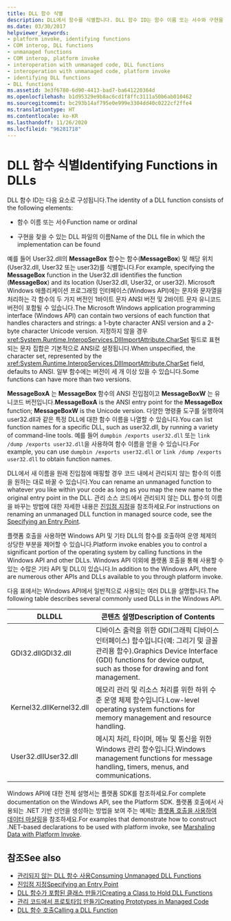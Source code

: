 ```yaml
---
title: DLL 함수 식별
description: DLL에서 함수를 식별합니다. DLL 함수 ID는 함수 이름 또는 서수와 구현을 찾을 수 있는 DLL 파일 이름으로 구성됩니다.
ms.date: 03/30/2017
helpviewer_keywords:
- platform invoke, identifying functions
- COM interop, DLL functions
- unmanaged functions
- COM interop, platform invoke
- interoperation with unmanaged code, DLL functions
- interoperation with unmanaged code, platform invoke
- identifying DLL functions
- DLL functions
ms.assetid: 3e3f6780-6d90-4413-bad7-ba641220364d
ms.openlocfilehash: b1d95329e9b8ac6cd1f8ffc3111a50b6ab010462
ms.sourcegitcommit: bc293b14af795e0e999e3304dd40c0222cf2ffe4
ms.translationtype: HT
ms.contentlocale: ko-KR
ms.lasthandoff: 11/26/2020
ms.locfileid: "96281718"
---
```

# <a name="identifying-functions-in-dlls"></a><span data-ttu-id="6b3a3-104">DLL 함수 식별</span><span class="sxs-lookup"><span data-stu-id="6b3a3-104">Identifying Functions in DLLs</span></span>

<span data-ttu-id="6b3a3-105">DLL 함수 ID는 다음 요소로 구성됩니다.</span><span class="sxs-lookup"><span data-stu-id="6b3a3-105">The identity of a DLL function consists of the following elements:</span></span>  
  
- <span data-ttu-id="6b3a3-106">함수 이름 또는 서수</span><span class="sxs-lookup"><span data-stu-id="6b3a3-106">Function name or ordinal</span></span>  
  
- <span data-ttu-id="6b3a3-107">구현을 찾을 수 있는 DLL 파일의 이름</span><span class="sxs-lookup"><span data-stu-id="6b3a3-107">Name of the DLL file in which the implementation can be found</span></span>  
  
 <span data-ttu-id="6b3a3-108">예를 들어 User32.dll의 **MessageBox** 함수는 함수(**MessageBox**) 및 해당 위치(User32.dll, User32 또는 user32)를 식별합니다.</span><span class="sxs-lookup"><span data-stu-id="6b3a3-108">For example, specifying the **MessageBox** function in the User32.dll identifies the function (**MessageBox**) and its location (User32.dll, User32, or user32).</span></span> <span data-ttu-id="6b3a3-109">Microsoft Windows 애플리케이션 프로그래밍 인터페이스(Windows API)에는 문자와 문자열을 처리하는 각 함수의 두 가지 버전인 1바이트 문자 ANSI 버전 및 2바이트 문자 유니코드 버전이 포함될 수 있습니다.</span><span class="sxs-lookup"><span data-stu-id="6b3a3-109">The Microsoft Windows application programming interface (Windows API) can contain two versions of each function that handles characters and strings: a 1-byte character ANSI version and a 2-byte character Unicode version.</span></span> <span data-ttu-id="6b3a3-110">지정하지 않을 경우 <xref:System.Runtime.InteropServices.DllImportAttribute.CharSet> 필드로 표현되는 문자 집합은 기본적으로 ANSI로 설정됩니다.</span><span class="sxs-lookup"><span data-stu-id="6b3a3-110">When unspecified, the character set, represented by the <xref:System.Runtime.InteropServices.DllImportAttribute.CharSet> field, defaults to ANSI.</span></span> <span data-ttu-id="6b3a3-111">일부 함수에는 버전이 세 개 이상 있을 수 있습니다.</span><span class="sxs-lookup"><span data-stu-id="6b3a3-111">Some functions can have more than two versions.</span></span>  
  
 <span data-ttu-id="6b3a3-112">**MessageBoxA** 는 **MessageBox** 함수의 ANSI 진입점이고 **MessageBoxW** 는 유니코드 버전입니다.</span><span class="sxs-lookup"><span data-stu-id="6b3a3-112">**MessageBoxA** is the ANSI entry point for the **MessageBox** function; **MessageBoxW** is the Unicode version.</span></span> <span data-ttu-id="6b3a3-113">다양한 명령줄 도구를 실행하여 user32.dll과 같은 특정 DLL에 대한 함수 이름을 나열할 수 있습니다.</span><span class="sxs-lookup"><span data-stu-id="6b3a3-113">You can list function names for a specific DLL, such as user32.dll, by running a variety of command-line tools.</span></span> <span data-ttu-id="6b3a3-114">예를 들어 `dumpbin /exports user32.dll` 또는 `link /dump /exports user32.dll`을 사용하여 함수 이름을 얻을 수 있습니다.</span><span class="sxs-lookup"><span data-stu-id="6b3a3-114">For example, you can use `dumpbin /exports user32.dll` or `link /dump /exports user32.dll` to obtain function names.</span></span>  
  
 <span data-ttu-id="6b3a3-115">DLL에서 새 이름을 원래 진입점에 매핑할 경우 코드 내에서 관리되지 않는 함수의 이름을 원하는 대로 바꿀 수 있습니다.</span><span class="sxs-lookup"><span data-stu-id="6b3a3-115">You can rename an unmanaged function to whatever you like within your code as long as you map the new name to the original entry point in the DLL.</span></span> <span data-ttu-id="6b3a3-116">관리 소스 코드에서 관리되지 않는 DLL 함수의 이름을 바꾸는 방법에 대한 자세한 내용은 [진입점 지정](specifying-an-entry-point.md)을 참조하세요.</span><span class="sxs-lookup"><span data-stu-id="6b3a3-116">For instructions on renaming an unmanaged DLL function in managed source code, see the [Specifying an Entry Point](specifying-an-entry-point.md).</span></span>  
  
 <span data-ttu-id="6b3a3-117">플랫폼 호출을 사용하면 Windows API 및 기타 DLL의 함수를 호출하여 운영 체제의 상당한 부분을 제어할 수 있습니다.</span><span class="sxs-lookup"><span data-stu-id="6b3a3-117">Platform invoke enables you to control a significant portion of the operating system by calling functions in the Windows API and other DLLs.</span></span> <span data-ttu-id="6b3a3-118">Windows API 이외에 플랫폼 호출을 통해 사용할 수 있는 수많은 기타 API 및 DLL이 있습니다.</span><span class="sxs-lookup"><span data-stu-id="6b3a3-118">In addition to the Windows API, there are numerous other APIs and DLLs available to you through platform invoke.</span></span>  
  
 <span data-ttu-id="6b3a3-119">다음 표에서는 Windows API에서 일반적으로 사용되는 여러 DLL을 설명합니다.</span><span class="sxs-lookup"><span data-stu-id="6b3a3-119">The following table describes several commonly used DLLs in the Windows API.</span></span>  
  
|<span data-ttu-id="6b3a3-120">DLL</span><span class="sxs-lookup"><span data-stu-id="6b3a3-120">DLL</span></span>|<span data-ttu-id="6b3a3-121">콘텐츠 설명</span><span class="sxs-lookup"><span data-stu-id="6b3a3-121">Description of Contents</span></span>|  
|---------|-----------------------------|  
|<span data-ttu-id="6b3a3-122">GDI32.dll</span><span class="sxs-lookup"><span data-stu-id="6b3a3-122">GDI32.dll</span></span>|<span data-ttu-id="6b3a3-123">디바이스 출력을 위한 GDI(그래픽 디바이스 인터페이스) 함수입니다(예: 그리기 및 글꼴 관리용 함수).</span><span class="sxs-lookup"><span data-stu-id="6b3a3-123">Graphics Device Interface (GDI) functions for device output, such as those for drawing and font management.</span></span>|  
|<span data-ttu-id="6b3a3-124">Kernel32.dll</span><span class="sxs-lookup"><span data-stu-id="6b3a3-124">Kernel32.dll</span></span>|<span data-ttu-id="6b3a3-125">메모리 관리 및 리소스 처리를 위한 하위 수준 운영 체제 함수입니다.</span><span class="sxs-lookup"><span data-stu-id="6b3a3-125">Low-level operating system functions for memory management and resource handling.</span></span>|  
|<span data-ttu-id="6b3a3-126">User32.dll</span><span class="sxs-lookup"><span data-stu-id="6b3a3-126">User32.dll</span></span>|<span data-ttu-id="6b3a3-127">메시지 처리, 타이머, 메뉴 및 통신을 위한 Windows 관리 함수입니다.</span><span class="sxs-lookup"><span data-stu-id="6b3a3-127">Windows management functions for message handling, timers, menus, and communications.</span></span>|  
  
 <span data-ttu-id="6b3a3-128">Windows API에 대한 전체 설명서는 플랫폼 SDK를 참조하세요.</span><span class="sxs-lookup"><span data-stu-id="6b3a3-128">For complete documentation on the Windows API, see the Platform SDK.</span></span> <span data-ttu-id="6b3a3-129">플랫폼 호출에서 사용되는 .NET 기반 선언을 생성하는 방법을 보여 주는 예제는 [플랫폼 호출을 사용하여 데이터 마샬링](marshaling-data-with-platform-invoke.md)을 참조하세요.</span><span class="sxs-lookup"><span data-stu-id="6b3a3-129">For examples that demonstrate how to construct .NET-based declarations to be used with platform invoke, see [Marshaling Data with Platform Invoke](marshaling-data-with-platform-invoke.md).</span></span>  
  
## <a name="see-also"></a><span data-ttu-id="6b3a3-130">참조</span><span class="sxs-lookup"><span data-stu-id="6b3a3-130">See also</span></span>

- [<span data-ttu-id="6b3a3-131">관리되지 않는 DLL 함수 사용</span><span class="sxs-lookup"><span data-stu-id="6b3a3-131">Consuming Unmanaged DLL Functions</span></span>](consuming-unmanaged-dll-functions.md)
- [<span data-ttu-id="6b3a3-132">진입점 지정</span><span class="sxs-lookup"><span data-stu-id="6b3a3-132">Specifying an Entry Point</span></span>](specifying-an-entry-point.md)
- [<span data-ttu-id="6b3a3-133">DLL 함수가 포함된 클래스 만들기</span><span class="sxs-lookup"><span data-stu-id="6b3a3-133">Creating a Class to Hold DLL Functions</span></span>](creating-a-class-to-hold-dll-functions.md)
- [<span data-ttu-id="6b3a3-134">관리 코드에서 프로토타입 만들기</span><span class="sxs-lookup"><span data-stu-id="6b3a3-134">Creating Prototypes in Managed Code</span></span>](creating-prototypes-in-managed-code.md)
- [<span data-ttu-id="6b3a3-135">DLL 함수 호출</span><span class="sxs-lookup"><span data-stu-id="6b3a3-135">Calling a DLL Function</span></span>](calling-a-dll-function.md)
